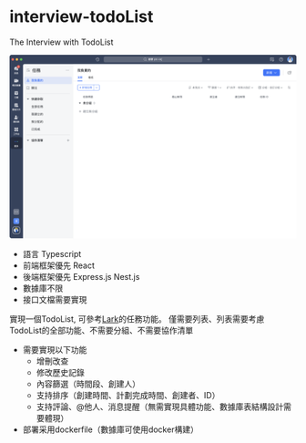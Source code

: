 # interview-todoList
The Interview with TodoList

![](./WX20230319-183919@2x.png)

- 語言 Typescript
- 前端框架優先 React
- 後端框架優先 Express.js Nest.js
- 數據庫不限
- 接口文檔需要實現

實現一個TodoList, 可參考[Lark](https://www.larksuite.com/)的任務功能。
僅需要列表、列表需要考慮TodoList的全部功能、不需要分組、不需要協作清單
- 需要實現以下功能
  - 增刪改查
  - 修改歷史記錄
  - 內容篩選（時間段、創建人）
  - 支持排序（創建時間、計劃完成時間、創建者、ID）
  - 支持評論、@他人、消息提醒（無需實現具體功能、數據庫表結構設計需要體現）
- 部署采用dockerfile（數據庫可使用docker構建）
